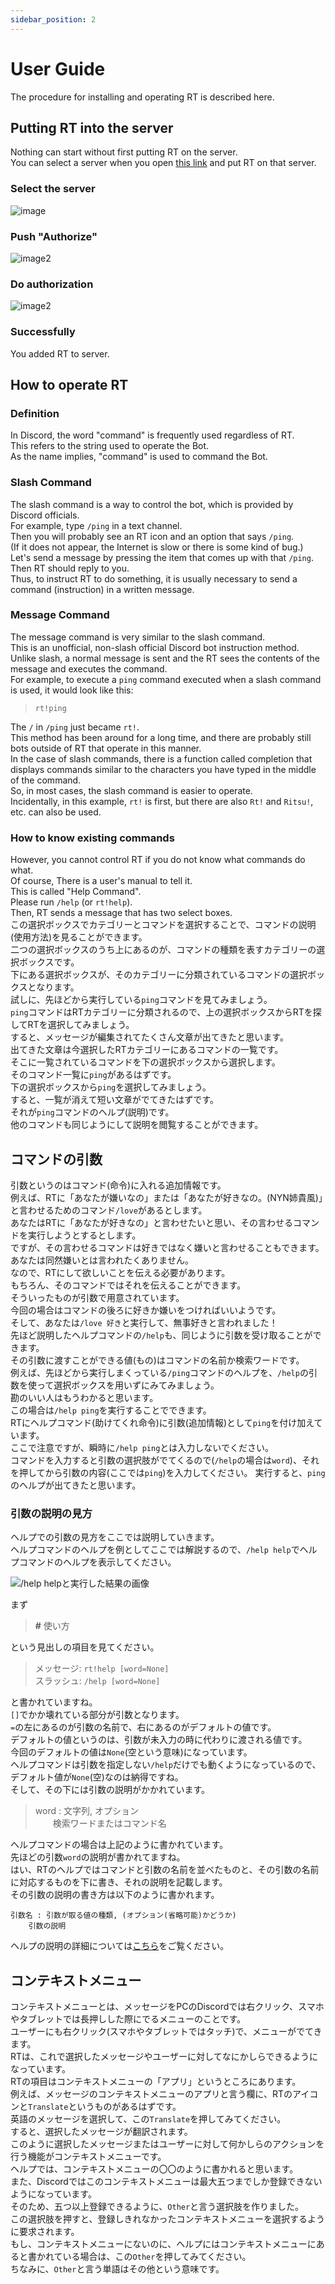 ```yaml
---
sidebar_position: 2
---
```


# User Guide
The procedure for installing and operating RT is described here.

## Putting RT into the server
Nothing can start without first putting RT on the server.  
You can select a server when you open [this link](https://app.dissoku.net/api/bots/716496407212589087/invite) and put RT on that server.

### Select the server
![image](/img/invite/1.jpg)

### Push "Authorize"
![image2](/img/invite/2.jpg)

### Do authorization
![image2](/img/invite/3.jpg)

### Successfully
You added RT to server.

## How to operate RT
### Definition
In Discord, the word "command" is frequently used regardless of RT.  
This refers to the string used to operate the Bot.  
As the name implies, "command" is used to command the Bot.
### Slash Command
The slash command is a way to control the bot, which is provided by Discord officials.  
For example, type `/ping` in a text channel.  
Then you will probably see an RT icon and an option that says `/ping`.  
(If it does not appear, the Internet is slow or there is some kind of bug.)  
Let's send a message by pressing the item that comes up with that `/ping`.  
Then RT should reply to you.  
Thus, to instruct RT to do something, it is usually necessary to send a command (instruction) in a written message.
### Message Command
The message command is very similar to the slash command.  
This is an unofficial, non-slash official Discord bot instruction method.  
Unlike slash, a normal message is sent and the RT sees the contents of the message and executes the command.  
For example, to execute a `ping` command executed when a slash command is used, it would look like this:
> `rt!ping`

The `/` in `/ping` just became `rt!`.  
This method has been around for a long time, and there are probably still bots outside of RT that operate in this manner.  
In the case of slash commands, there is a function called completion that displays commands similar to the characters you have typed in the middle of the command.  
So, in most cases, the slash command is easier to operate.  
Incidentally, in this example, `rt!` is first, but there are also `Rt!` and `Ritsu!`, etc. can also be used.
### How to know existing commands
However, you cannot control RT if you do not know what commands do what.  
Of course, There is a user's manual to tell it.  
This is called "Help Command".  
Please run `/help` (or `rt!help`).  
Then, RT sends a message that has two select boxes.  
この選択ボックスでカテゴリーとコマンドを選択することで、コマンドの説明(使用方法)を見ることができます。  
二つの選択ボックスのうち上にあるのが、コマンドの種類を表すカテゴリーの選択ボックスです。  
下にある選択ボックスが、そのカテゴリーに分類されているコマンドの選択ボックスとなります。  
試しに、先ほどから実行している`ping`コマンドを見てみましょう。  
`ping`コマンドはRTカテゴリーに分類されるので、上の選択ボックスからRTを探してRTを選択してみましょう。  
すると、メッセージが編集されてたくさん文章が出てきたと思います。  
出てきた文章は今選択したRTカテゴリーにあるコマンドの一覧です。  
そこに一覧されているコマンドを下の選択ボックスから選択します。  
そのコマンド一覧に`ping`があるはずです。  
下の選択ボックスから`ping`を選択してみましょう。  
すると、一覧が消えて短い文章がでてきたはずです。  
それが`ping`コマンドのヘルプ(説明)です。  
他のコマンドも同じようにして説明を閲覧することができます。

## コマンドの引数
引数というのはコマンド(命令)に入れる追加情報です。  
例えば、RTに「あなたが嫌いなの」または「あなたが好きなの。(NYN姉貴風)」と言わせるためのコマンド`/love`があるとします。  
あなたはRTに「あなたが好きなの」と言わせたいと思い、その言わせるコマンドを実行しようとするとします。  
ですが、その言わせるコマンドは好きではなく嫌いと言わせることもできます。  
あなたは同然嫌いとは言われたくありません。  
なので、RTにして欲しいことを伝える必要があります。  
もちろん、そのコマンドではそれを伝えることができます。  
そういったものが引数で用意されています。  
今回の場合はコマンドの後ろに好きか嫌いをつければいいようです。  
そして、あなたは`/love 好き`と実行して、無事好きと言われました！  
先ほど説明したヘルプコマンドの`/help`も、同じように引数を受け取ることができます。  
その引数に渡すことができる値(もの)はコマンドの名前か検索ワードです。  
例えば、先ほどから実行しまくっている`/ping`コマンドのヘルプを、`/help`の引数を使って選択ボックスを用いずにみてみましょう。  
勘のいい人はもうわかると思います。  
この場合は`/help ping`を実行することでできます。  
RTにヘルプコマンド(助けてくれ命令)に引数(追加情報)として`ping`を付け加えています。  
ここで注意ですが、瞬時に`/help ping`とは入力しないでください。  
コマンドを入力すると引数の選択肢がでてくるので(`/help`の場合は`word`)、それを押してから引数の内容(ここでは`ping`)を入力してください。 実行すると、`ping`のヘルプが出てきたと思います。
### 引数の説明の見方
ヘルプでの引数の見方をここでは説明していきます。  
ヘルプコマンドのヘルプを例としてここでは解説するので、`/help help`でヘルプコマンドのヘルプを表示してください。

![<code>/help help</code>と実行した結果の画像](/img/help_help.png)

まず
> **#** 使い方

という見出しの項目を見てください。
> メッセージ: `rt!help [word=None]`  
> スラッシュ: `/help [word=None]`

と書かれていますね。  
`[]`でかか壊れている部分が引数となります。  
`=`の左にあるのが引数の名前で、右にあるのがデフォルトの値です。  
デフォルトの値というのは、引数が未入力の時に代わりに渡される値です。  
今回のデフォルトの値は`None`(空という意味)になっています。  
ヘルプコマンドは引数を指定しない`/help`だけでも動くようになっているので、デフォルト値が`None`(空)なのは納得ですね。  
そして、その下には引数の説明がかかれています。
> word : 文字列, オプション  
> 　　検索ワードまたはコマンド名

ヘルプコマンドの場合は上記のように書かれています。  
先ほどの引数`word`の説明が書かれてますね。  
はい、RTのヘルプではコマンドと引数の名前を並べたものと、その引数の名前に対応するものを下に書き、それの説明を記載します。  
その引数の説明の書き方は以下のように書かれます。
```
引数名 : 引数が取る値の種類, (オプション(省略可能)かどうか)
    引数の説明
```
ヘルプの説明の詳細については[こちら](reference)をご覧ください。

## コンテキストメニュー
コンテキストメニューとは、メッセージをPCのDiscordでは右クリック、スマホやタブレットでは長押しした際にでるメニューのことです。  
ユーザーにも右クリック(スマホやタブレットではタッチ)で、メニューがでてきます。  
RTは、これで選択したメッセージやユーザーに対してなにかしらできるようになっています。  
RTの項目はコンテキストメニューの「アプリ」というところにあります。  
例えば、メッセージのコンテキストメニューのアプリと言う欄に、RTのアイコンと`Translate`というものがあるはずです。  
英語のメッセージを選択して、この`Translate`を押してみてください。  
すると、選択したメッセージが翻訳されます。  
このように選択したメッセージまたはユーザーに対して何かしらのアクションを行う機能がコンテキストメニューです。  
ヘルプでは、コンテキストメニューの〇〇のように書かれると思います。  
また、Discordではこのコンテキストメニューは最大五つまでしか登録できないようになっています。  
そのため、五つ以上登録できるように、`Other`と言う選択肢を作りました。  
この選択肢を押すと、登録しきれなかったコンテキストメニューを選択するように要求されます。  
もし、コンテキストメニューにないのに、ヘルプにはコンテキストメニューにあると書かれている場合は、この`Other`を押してみてください。  
ちなみに、`Other`と言う単語はその他という意味です。